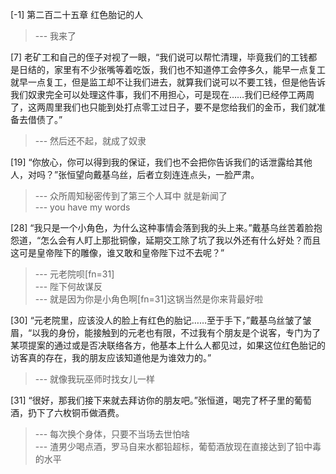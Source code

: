 
[-1] 第二百二十五章 红色胎记的人
>--- 我来了<br>

[7] 老矿工和自己的侄子对视了一眼，“我们说可以帮忙清理，毕竟我们的工钱都是日结的，家里有不少张嘴等着吃饭，我们也不知道停工会停多久，能早一点复工就早一点复工，但是监工却不让我们进去，就算我们说可以不要工钱，但是他告诉我们奴隶完全可以处理这件事，我们不用担心，可是现在……我们已经停工两周了，这两周里我们也只能到处打点零工过日子，要不是您给我们的金币，我们就准备去借债了。”
>--- 然后还不起，就成了奴隶<br>

[19] “你放心，你可以得到我的保证，我们也不会把你告诉我们的话泄露给其他人，对吗？”张恒望向戴基乌丝，后者立刻连连点头，一脸严肃。
>--- 众所周知秘密传到了第三个人耳中 就是新闻了<br>
>--- you have my words<br>

[28] “我只是一个小角色，为什么这种事情会落到我的头上来。”戴基乌丝苦着脸抱怨道，“怎么会有人盯上那批铜像，延期交工除了坑了我以外还有什么好处？而且这可是皇帝陛下的雕像，谁又敢和皇帝陛下过不去呢？”
>--- 元老院呗[fn=31]<br>
>--- 陛下何故谋反<br>
>--- 就是因为你是小角色啊[fn=31]这锅当然是你来背最好啦<br>

[30] “元老院里，应该没人的脸上有红色的胎记……至于手下，”戴基乌丝皱了皱眉，“以我的身份，能接触到的元老也有限，不过我有个朋友是个说客，专门为了某项提案的通过或是否决联络各方，他基本上什么人都见过，如果这位红色胎记的访客真的存在，我的朋友应该知道他是为谁效力的。”
>--- 就像我玩巫师时找女儿一样<br>

[31] “很好，那我们接下来就去拜访你的朋友吧。”张恒道，喝完了杯子里的葡萄酒，扔下了六枚铜币做酒费。
>--- 每次换个身体，只要不当场去世怕啥<br>
>--- 渣男少喝点酒，罗马自来水都铅超标，葡萄酒放现在直接达到了铅中毒的水平<br>
